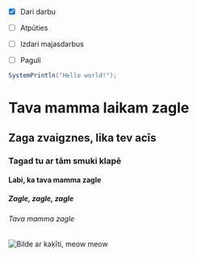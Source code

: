 - [X] Dari darbu
- [ ] Atpūties
- [ ] Izdari majasdarbus
- [ ] Paguli




``` Java
SystemPrintln("Hello world!");
```


# Tava mamma laikam zagle
## Zaga zvaigznes, lika tev acīs
### Tagad tu ar tām smuki klapē
#### Labi, ka tava mamma zagle
##### Zagle, zagle, zagle
###### Tava mamma zagle

![Bilde ar kaķīti, meow meow](https://i.jauns.lv/t/2017/05/30/1154591/660x471.jpg?v=1496145201)


